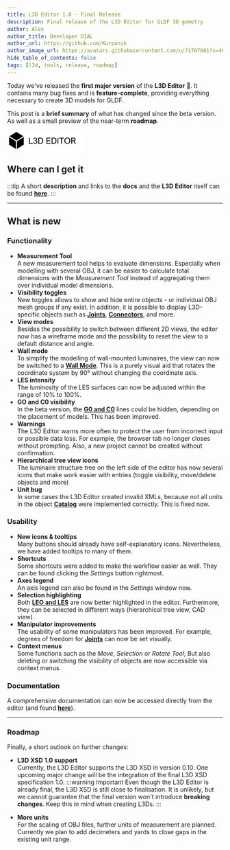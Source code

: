 ```yaml
---
title: L3D Editor 1.0 - Final Release
description: Final release of the L3D Editor for GLDF 3D gemetry
author: Alex
author_title: Developer DIAL
author_url: https://github.com/Kurpanik
author_image_url: https://avatars.githubusercontent.com/u/71767601?s=460
hide_table_of_contents: false
tags: [l3d, tools, release, roadmap]
---
```



Today we've released the **first major version** of the **L3D Editor** 🥳. It contains many bug fixes and is **feature-complete**, providing everything necessary to create 3D models for GLDF.

This post is a **brief summary** of what has changed since the beta version. As well as a small preview of the near-term **roadmap**.

<!-- markdownlint-disable-next-line -->
<img src="/img/homepage/l3d-editor-logo.webp" alt="GLDF Container" width="180" />

<!--truncate-->

## Where can I get it

:::tip
A short **description** and links to the **docs** and the **L3D Editor** itself can be found [**here**](/l3d-editor).
:::

---

## What is new

### Functionality

- **Measurement Tool**  
  A new measurement tool helps to evaluate dimensions. Especially when modelling with several OBJ, it can be easier to calculate total dimensions with the *Measurement Tool* instead of aggregating them over individual model dimensions.
- **Visibility toggles**  
  New toggles allows to show and hide entire objects - or individual OBJ mesh groups if any exist. In addition, it is possible to display L3D-specific objects such as [**Joints**](/docs/tools-dev/l3d-editor#joints), [**Connectors**](/docs/tools-dev/l3d-editor#connectors), and more.
- **View modes**  
  Besides the possibility to switch between different 2D views, the editor now has a wireframe mode and the possibility to reset the view to a default distance and angle.
- **Wall mode**  
  To simplify the modelling of wall-mounted luminaires, the view can now be switched to a [**Wall Mode**](/docs/tools-dev/l3d-editor#wall-surfacerecessed). This is a purely visual aid that rotates the coordinate system by 90° without changing the coordinate axis.
- **LES intensity**  
  The luminosity of the LES surfaces can now be adjusted within the range of 10% to 100%.
- **GO and C0 visibility**  
  In the beta version, the [**G0 and C0**](/docs/tools-dev/l3d-editor#c0-plane) lines could be hidden, depending on the placement of models. This has been improved.
- **Warnings**  
  The L3D Editor warns more often to protect the user from incorrect input or possible data loss. For example, the browser tab no longer closes without prompting. Also, a new project cannot be created without confirmation.
- **Hierarchical tree view icons**  
  The luminaire structure tree on the left side of the editor has now several icons that make work easier with entries (toggle visibility, move/delete objects and more)
- **Unit bug**  
  In some cases the L3D Editor created invalid XMLs, because not all units in the object [**Catalog**](/docs/tools-dev/l3d-editor#model-import) were implemented correctly. This is fixed now.

### Usability

- **New icons & tooltips**  
  Many buttons should already have self-explanatory icons. Nevertheless, we have added tooltips to many of them.
- **Shortcuts**  
  Some shortcuts were added to make the workflow easier as well. They can be found clicking the *Settings* button rightmost.
- **Axes legend**  
  An axis legend can also be found in the *Settings* window now.
- **Selection highlighting**  
  Both [**LEO and LES**](/docs/tools-dev/l3d-editor#light-emitting-objects-leo) are now better highlighted in the editor. Furthermore, they can be selected in different ways (hierarchical tree view, CAD view).
- **Manipulator improvements**  
  The usability of some manipulators has been improved. For example, degrees of freedom for [**Joints**](/docs/tools-dev/l3d-editor#joints) can now be set visually.
- **Context menus**  
  Some functions such as the *Move*, *Selection* or *Rotate Tool*; But also deleting or switching the visibility of objects are now accessible via context menus.

### Documentation

A comprehensive documentation can now be accessed directly from the editor (and found [**here**](/docs/tools-dev/l3d-editor)).

---

### Roadmap

Finally, a short outlook on further changes:

- **L3D XSD 1.0 support**  
  Currently, the L3D Editor supports the L3D XSD in version 0.10. One upcoming major change will be the integration of the final L3D XSD specification 1.0.
  :::warning Important
  Even though the L3D Editor is already final, the L3D XSD is still close to finalisation. It is unlikely, but we cannot guarantee that the final version won't introduce **breaking changes**. Keep this in mind when creating L3Ds.
  :::

- **More units**  
  For the scaling of OBJ files, further units of measurement are planned. Currently we plan to add decimeters and yards to close gaps in the existing unit range.
